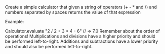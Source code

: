 Create a simple calculator that given a string of operators (+ - * and /) and numbers separated by spaces returns the value of that expression

Example:

Calculator.evaluate "2 / 2 + 3 * 4 - 6" // => 7.0
Remember about the order of operations! Multiplications and divisions have a higher priority and should be performed left-to-right. Additions and subtractions have a lower priority and should also be performed left-to-right.